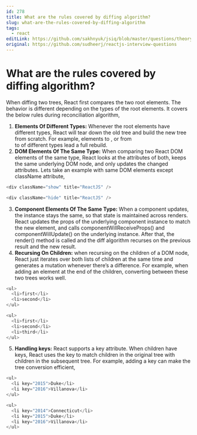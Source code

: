 ```yaml
---
id: 278
title: What are the rules covered by diffing algorithm?
slug: what-are-the-rules-covered-by-diffing-algorithm
tags:
  - react
editLink: https://github.com/sakhnyuk/jsiq/blob/master/questions/theory/react/278.md
original: https://github.com/sudheerj/reactjs-interview-questions
---
```


# What are the rules covered by diffing algorithm?

When diffing two trees, React first compares the two root elements. The behavior is different depending on the types of the root elements. It covers the below rules during reconciliation algorithm,

1. **Elements Of Different Types:** Whenever the root elements have different types, React will tear down the old tree and build the new tree from scratch. For example, elements <a> to <img>, or from <Article> to <Comment> of different types lead a full rebuild.
2. **DOM Elements Of The Same Type:** When comparing two React DOM elements of the same type, React looks at the attributes of both, keeps the same underlying DOM node, and only updates the changed attributes. Lets take an example with same DOM elements except className attribute,

```javascript
<div className="show" title="ReactJS" />

<div className="hide" title="ReactJS" />
```

3. **Component Elements Of The Same Type:** When a component updates, the instance stays the same, so that state is maintained across renders. React updates the props of the underlying component instance to match the new element, and calls componentWillReceiveProps() and componentWillUpdate() on the underlying instance. After that, the render() method is called and the diff algorithm recurses on the previous result and the new result.
4. **Recursing On Children:** when recursing on the children of a DOM node, React just iterates over both lists of children at the same time and generates a mutation whenever there’s a difference. For example, when adding an element at the end of the children, converting between these two trees works well.

```javascript
<ul>
  <li>first</li>
  <li>second</li>
</ul>

<ul>
  <li>first</li>
  <li>second</li>
  <li>third</li>
</ul>

```

5. **Handling keys:** React supports a key attribute. When children have keys, React uses the key to match children in the original tree with children in the subsequent tree. For example, adding a key can make the tree conversion efficient,

```javascript
<ul>
  <li key="2015">Duke</li>
  <li key="2016">Villanova</li>
</ul>

<ul>
  <li key="2014">Connecticut</li>
  <li key="2015">Duke</li>
  <li key="2016">Villanova</li>
</ul>
```